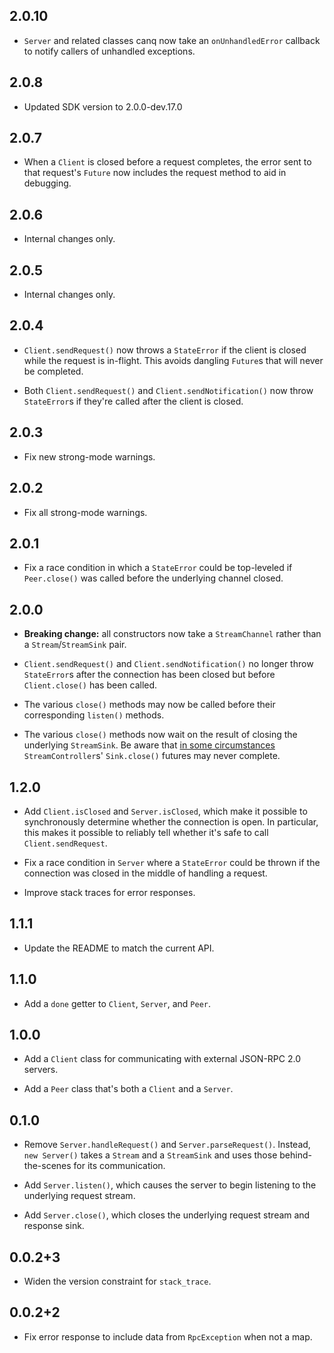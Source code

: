 ## 2.0.10

* `Server` and related classes canq now take an `onUnhandledError` callback to
  notify callers of unhandled exceptions.

## 2.0.8

* Updated SDK version to 2.0.0-dev.17.0

## 2.0.7

* When a `Client` is closed before a request completes, the error sent to that
  request's `Future` now includes the request method to aid in debugging.

## 2.0.6

* Internal changes only.

## 2.0.5

* Internal changes only.

## 2.0.4

* `Client.sendRequest()` now throws a `StateError` if the client is closed while
  the request is in-flight. This avoids dangling `Future`s that will never be
  completed.

* Both `Client.sendRequest()` and `Client.sendNotification()` now throw
  `StateError`s if they're called after the client is closed.

## 2.0.3

* Fix new strong-mode warnings.

## 2.0.2

* Fix all strong-mode warnings.

## 2.0.1

* Fix a race condition in which a `StateError` could be top-leveled if
  `Peer.close()` was called before the underlying channel closed.

## 2.0.0

* **Breaking change:** all constructors now take a `StreamChannel` rather than a
  `Stream`/`StreamSink` pair.

* `Client.sendRequest()` and `Client.sendNotification()` no longer throw
  `StateError`s after the connection has been closed but before `Client.close()`
  has been called.

* The various `close()` methods may now be called before their corresponding
  `listen()` methods.

* The various `close()` methods now wait on the result of closing the underlying
  `StreamSink`. Be aware that [in some circumstances][issue 19095]
  `StreamController`s' `Sink.close()` futures may never complete.

[issue 19095]: https://github.com/dart-lang/sdk/issues/19095

## 1.2.0

* Add `Client.isClosed` and `Server.isClosed`, which make it possible to
  synchronously determine whether the connection is open. In particular, this
  makes it possible to reliably tell whether it's safe to call
  `Client.sendRequest`.

* Fix a race condition in `Server` where a `StateError` could be thrown if the
  connection was closed in the middle of handling a request.

* Improve stack traces for error responses.

## 1.1.1

* Update the README to match the current API.

## 1.1.0

* Add a `done` getter to `Client`, `Server`, and `Peer`.

## 1.0.0

* Add a `Client` class for communicating with external JSON-RPC 2.0 servers.

* Add a `Peer` class that's both a `Client` and a `Server`.

## 0.1.0

* Remove `Server.handleRequest()` and `Server.parseRequest()`. Instead, `new
  Server()` takes a `Stream` and a `StreamSink` and uses those behind-the-scenes
  for its communication.

* Add `Server.listen()`, which causes the server to begin listening to the
  underlying request stream.

* Add `Server.close()`, which closes the underlying request stream and response
  sink.

## 0.0.2+3

* Widen the version constraint for `stack_trace`.

## 0.0.2+2

* Fix error response to include data from `RpcException` when not a map.

